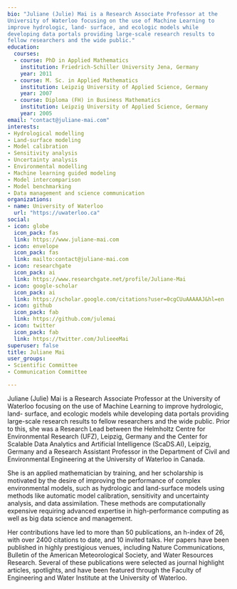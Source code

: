 ```yaml
---
bio: "Juliane (Julie) Mai is a Research Associate Professor at the
University of Waterloo focusing on the use of Machine Learning to
improve hydrologic, land- surface, and ecologic models while
developing data portals providing large-scale research results to
fellow researchers and the wide public."
education:
  courses:
  - course: PhD in Applied Mathematics
    institution: Friedrich-Schiller University Jena, Germany
    year: 2011
  - course: M. Sc. in Applied Mathematics
    institution: Leipzig University of Applied Science, Germany
    year: 2007
  - course: Diploma (FH) in Business Mathematics
    institution: Leipzig University of Applied Science, Germany
    year: 2005
email: "contact@juliane-mai.com"
interests:
- Hydrological modelling
- Land-surface modeling
- Model calibration
- Sensitivity analysis
- Uncertainty analysis
- Environmental modelling
- Machine learning guided modeling
- Model intercomparison
- Model benchmarking
- Data management and science communication
organizations:
- name: University of Waterloo
  url: "https://uwaterloo.ca"
social:
- icon: globe
  icon_pack: fas
  link: https://www.juliane-mai.com
- icon: envelope
  icon_pack: fas
  link: mailto:contact@juliane-mai.com
- icon: researchgate
  icon_pack: ai
  link: https://www.researchgate.net/profile/Juliane-Mai
- icon: google-scholar
  icon_pack: ai
  link: https://scholar.google.com/citations?user=0cgCUuAAAAAJ&hl=en
- icon: github
  icon_pack: fab
  link: https://github.com/julemai
- icon: twitter
  icon_pack: fab
  link: https://twitter.com/JulieeeMai
superuser: false
title: Juliane Mai
user_groups:
- Scientific Committee
- Communication Committee

---
```


Juliane (Julie) Mai is a Research Associate Professor at the
University of Waterloo focusing on the use of Machine Learning to
improve hydrologic, land- surface, and ecologic models while
developing data portals providing large-scale research results to
fellow researchers and the wide public. Prior to this, she was a
Research Lead between the Helmholtz Centre for Environmental Research
(UFZ), Leipzig, Germany and the Center for Scalable Data Analytics and
Artificial Intelligence (ScaDS.AI), Leipzig, Germany and a Research
Assistant Professor in the Department of Civil and Environmental
Engineering at the University of Waterloo in Canada. 

She is an applied mathematician by training, and her scholarship is
motivated by the desire of improving the performance of complex
environmental models, such as hydrologic and land-surface models using
methods like automatic model calibration, sensitivity and uncertainty
analysis, and data assimilation. These methods are computationally
expensive requiring advanced expertise in high-performance computing
as well as big data science and management. 

Her contributions have led to more than 50 publications, an h-index of
26, with over 2400 citations to date, and 10 invited talks. Her papers
have been published in highly prestigious venues, including Nature
Communications, Bulletin of the American Meteorological Society, and
Water Resources Research. Several of these publications were selected
as journal highlight articles, spotlights, and have been featured
through the Faculty of Engineering and Water Institute at the
University of Waterloo. 
